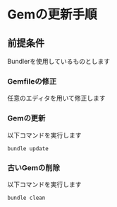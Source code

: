 # Gemの更新手順

## 前提条件

Bundlerを使用しているものとします

### Gemfileの修正

任意のエディタを用いて修正します

### Gemの更新

以下コマンドを実行します

`bundle update`

### 古いGemの削除

以下コマンドを実行します

`bundle clean`

